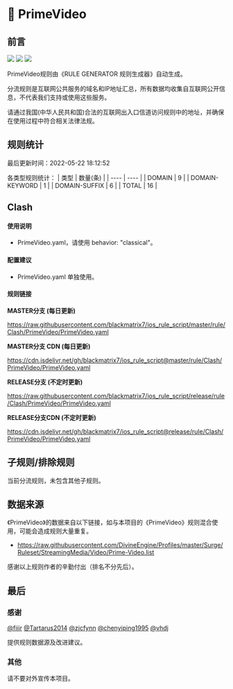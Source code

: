 # 🧸 PrimeVideo

## 前言

![](https://shields.io/badge/-移除重复规则-ff69b4) ![](https://shields.io/badge/-DOMAIN与DOMAIN--SUFFIX合并-green) ![](https://shields.io/badge/-IP--CIDR(6)合并-blueviolet) 

PrimeVideo规则由《RULE GENERATOR 规则生成器》自动生成。

分流规则是互联网公共服务的域名和IP地址汇总，所有数据均收集自互联网公开信息，不代表我们支持或使用这些服务。

请通过我国(中华人民共和国)合法的互联网出入口信道访问规则中的地址，并确保在使用过程中符合相关法律法规。

## 规则统计

最后更新时间：2022-05-22 18:12:52

各类型规则统计：
| 类型 | 数量(条)  | 
| ---- | ----  |
| DOMAIN | 9  | 
| DOMAIN-KEYWORD | 1  | 
| DOMAIN-SUFFIX | 6  | 
| TOTAL | 16  | 


## Clash 

#### 使用说明
- PrimeVideo.yaml，请使用 behavior: "classical"。

#### 配置建议
- PrimeVideo.yaml 单独使用。

#### 规则链接
**MASTER分支 (每日更新)**

https://raw.githubusercontent.com/blackmatrix7/ios_rule_script/master/rule/Clash/PrimeVideo/PrimeVideo.yaml

**MASTER分支 CDN (每日更新)**

https://cdn.jsdelivr.net/gh/blackmatrix7/ios_rule_script@master/rule/Clash/PrimeVideo/PrimeVideo.yaml

**RELEASE分支 (不定时更新)**

https://raw.githubusercontent.com/blackmatrix7/ios_rule_script/release/rule/Clash/PrimeVideo/PrimeVideo.yaml

**RELEASE分支CDN (不定时更新)**

https://cdn.jsdelivr.net/gh/blackmatrix7/ios_rule_script@release/rule/Clash/PrimeVideo/PrimeVideo.yaml

## 子规则/排除规则


当前分流规则，未包含其他子规则。

## 数据来源

《PrimeVideo》的数据来自以下链接，如与本项目的《PrimeVideo》规则混合使用，可能会造成规则大量重复。

- https://raw.githubusercontent.com/DivineEngine/Profiles/master/Surge/Ruleset/StreamingMedia/Video/Prime-Video.list


感谢以上规则作者的辛勤付出（排名不分先后）。

## 最后

### 感谢

[@fiiir](https://github.com/fiiir) [@Tartarus2014](https://github.com/Tartarus2014) [@zjcfynn](https://github.com/zjcfynn) [@chenyiping1995](https://github.com/chenyiping1995) [@vhdj](https://github.com/vhdj)

提供规则数据源及改进建议。

### 其他

请不要对外宣传本项目。
